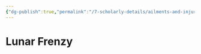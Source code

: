 ```yaml
---
{"dg-publish":true,"permalink":"/7-scholarly-details/ailments-and-injuries/lunar-frenzy/"}
---
```


# Lunar Frenzy
